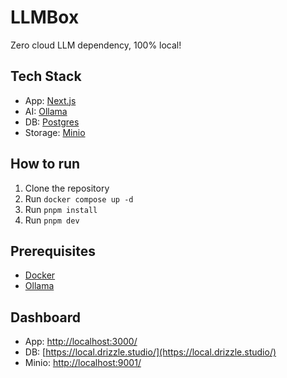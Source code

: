 # LLMBox

Zero cloud LLM dependency, 100% local!

## Tech Stack

- App: [Next.js](https://nextjs.org/)
- AI: [Ollama](https://ollama.com/)
- DB: [Postgres](https://www.postgresql.org/)
- Storage: [Minio](https://min.io/)

## How to run

1. Clone the repository
2. Run `docker compose up -d`
3. Run `pnpm install`
4. Run `pnpm dev`

## Prerequisites

- [Docker](https://www.docker.com/)
- [Ollama](https://ollama.com/)

## Dashboard

- App: [http://localhost:3000/](http://localhost:3000/)
- DB: [https://local.drizzle.studio/](https://local.drizzle.studio/)
- Minio: [http://localhost:9001/](http://localhost:9001/)
